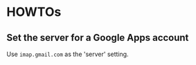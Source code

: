 # HOWTOs

## Set the server for a Google Apps account

Use `imap.gmail.com` as the 'server' setting.
